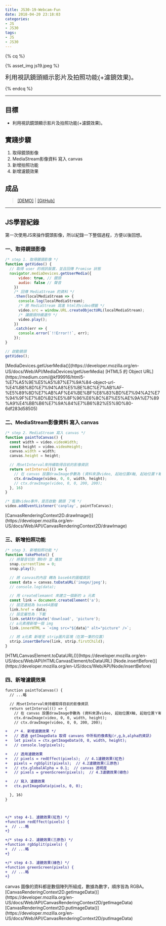 ```yaml
---
title: JS30-19-Webcam-Fun
date: 2018-04-20 23:18:03
categories:
- JS
- JS30
tags:
- JS
- JS30
---
```


{% cq %}

{% asset_img js19.jpeg %}

<font style="font-size:20px;">利用視訊鏡頭顯示影片及拍照功能(+濾鏡效果)。</font>

{% endcq %}

<!-- more -->
***

## 目標

- 利用視訊鏡頭顯示影片及拍照功能(+濾鏡效果)。


## 實踐步驟

1. 取得鏡頭影像
2. MediaStream影像資料 寫入 canvas
3. 新增拍照功能
4. 新增濾鏡效果

## 成品

>[[DEMO]](https://kanboo.github.io/JavaScript30/JavaScript30-19-Webcam-Fun/) | [[GitHub]](https://github.com/kanboo/JavaScript30/blob/master/JavaScript30-19-Webcam-Fun/index.html)


***
## JS學習紀錄

第一次使用JS來操作鏡頭影像，所以紀錄一下整個過程，方便以後回想。

### 一、取得鏡頭影像

``` js
/* step 1. 取得鏡頭影像 */
function getVideo() {
  // 取得 user 的視訊裝置，並且回傳 Promise 狀態
  navigator.mediaDevices.getUserMedia({
      video: true, // 鏡頭
      audio: false // 聲音
    })
    /* 回傳 MediaStream 的資料 */
    .then(localMediaStream => {
      console.log(localMediaStream);
      /* 將 MediaStream 寫進 html的video標籤 */
      video.src = window.URL.createObjectURL(localMediaStream);
      /* 讓鏡頭持續運作 */
      video.play();
    })
    .catch(err => {
      console.error(`!!Error!!`, err);
    });
}

// 啟動鏡頭
getVideo();
```

<div class="note info">[MediaDevices.getUserMedia()](https://developer.mozilla.org/en-US/docs/Web/API/MediaDevices/getUserMedia)
[HTML5 的 Object URL](https://medium.com/@kf99916/html5-%E7%A5%9E%E5%A5%87%E7%9A%84-object-url-%E4%B8%8D%E7%94%A8%E5%BE%8C%E7%AB%AF-%E5%89%8D%E7%AB%AF%E4%BE%BF%E8%83%BD%E7%94%A2%E7%94%9F%E7%8D%B2%E5%8F%96%E6%8C%87%E5%AE%9A%E7%89%A9%E4%BB%B6%E7%9A%84%E7%B6%B2%E5%9D%80-6df283d58505)</div>


### 二、MediaStream影像資料 寫入 canvas

``` js
/* step 2. MediaStream 寫入 canvas */
function paintToCanvas() {
  const width = video.videoWidth;
  const height = video.videoHeight;
  canvas.width = width;
  canvas.height = height;

  // 用setInterval來持續取得目前的影像資訊
  return setInterval(() => {
    // 在 canvas 設置drawImage參數為 (資料來源video, 起始位置X軸, 起始位置Ｙ軸, 長, 寬)
    ctx.drawImage(video, 0, 0, width, height);
    // ctx.drawImage(video, 0, 0, 200, 200);
  }, 16)
}

/* 監聽video事件，是否啟動 鏡頭 了嗎 */
video.addEventListener('canplay', paintToCanvas);
```

<div class="note info">[CanvasRenderingContext2D.drawImage()](https://developer.mozilla.org/en-US/docs/Web/API/CanvasRenderingContext2D/drawImage)</div>


### 三、新增拍照功能

``` js
/* step 3. 新增拍照功能 */
function takePhoto() {
  // 將聲音切到 第0秒 並 播放
  snap.currentTime = 0;
  snap.play();

  // 將 canvas的內容 轉為 base64的圖檔資訊
  const data = canvas.toDataURL('image/jpeg');
  // console.log(data);

  // 用 createElemamnt 來建立一個新的 a 元素
  const link = document.createElement('a');
  // 設定連結為 base64圖檔
  link.href = data;
  // 設定屬性為：下載
  link.setAttribute('download', 'picture');
  // a元素裡新增一個 img
  link.innerHTML = `<img src="${data}" alt="picture" />`;

  // 將 a元素 新增至 strip圖片區塊（在第一筆的位置）
  strip.insertBefore(link, strip.firstChild);
}
```

<div class="note info">[HTMLCanvasElement.toDataURL()](https://developer.mozilla.org/en-US/docs/Web/API/HTMLCanvasElement/toDataURL)
[Node.insertBefore()](https://developer.mozilla.org/en-US/docs/Web/API/Node/insertBefore)</div>

### 四、新增濾鏡效果

``` diff
function paintToCanvas() {
  // ...略

  // 用setInterval來持續取得目前的影像資訊
  return setInterval(() => {
    // 在 canvas 設置drawImage參數為 (資料來源video, 起始位置X軸, 起始位置Ｙ軸, 長, 寬)
    ctx.drawImage(video, 0, 0, width, height);
    // ctx.drawImage(video, 0, 0, 200, 200);

+   /* 4. 新增濾鏡效果 */
+   // 透過 getImageData 取得 canvans 中所有的像素點(r,g,b,alpha的資訊)
+   let pixels = ctx.getImageData(0, 0, width, height);
+   // console.log(pixels);

+   // 透用濾鏡效果
+   // pixels = redEffect(pixels);  // 4.1濾鏡效果(紅色)
+   pixels = rgbSplit(pixels);  // 4.2濾鏡效果(三原色)
+   // ctx.globalAlpha = 0.1;  // canvas 透明度
+   // pixels = greenScreen(pixels);  // 4.3濾鏡效果(綠色)

+   // 寫入 濾鏡效果
+   ctx.putImageData(pixels, 0, 0);

  }, 16)
}



+/* step 4-1. 濾鏡效果(紅色) */
+function redEffect(pixels) {
+  // ...略
+}

+/* step 4-2. 濾鏡效果(三原色) */
+function rgbSplit(pixels) {
+  // ...略
+}

+/* step 4-3. 濾鏡效果(綠色) */
+function greenScreen(pixels) {
+  // ...略
+}
```

<div class="note primary">canvas 圖像的資料都是數個陣列所組成，數據為數字，順序皆為 RGBA。</div>

<div class="note info">[CanvasRenderingContext2D.getImageData()](https://developer.mozilla.org/en-US/docs/Web/API/CanvasRenderingContext2D/getImageData)
[CanvasRenderingContext2D.putImageData()](https://developer.mozilla.org/en-US/docs/Web/API/CanvasRenderingContext2D/putImageData)</div>